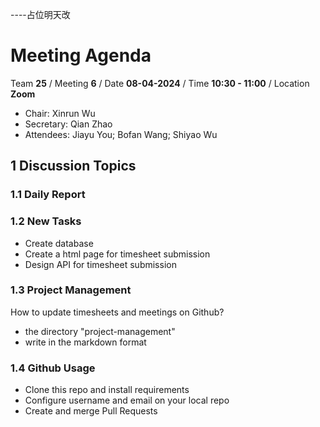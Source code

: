 ----占位明天改



# Meeting Agenda

Team **25** / Meeting **6** / Date **08-04-2024** / Time **10:30 - 11:00** / Location **Zoom**

- Chair: Xinrun Wu
- Secretary: Qian Zhao
- Attendees: Jiayu You; Bofan Wang; Shiyao Wu

## 1 Discussion Topics

### 1.1 Daily Report

### 1.2 New Tasks

- Create database
- Create a html page for timesheet submission
- Design API for timesheet submission

### 1.3 Project Management

How to update timesheets and meetings on Github?
- the directory "project-management"
- write in the markdown format

### 1.4 Github Usage

- Clone this repo and install requirements
- Configure username and email on your local repo
- Create and merge Pull Requests

